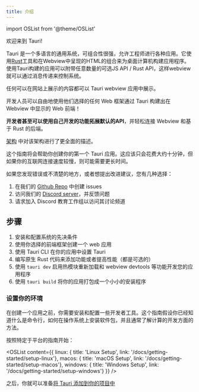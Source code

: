 ```yaml
---
title: 介绍 
---
```


import OSList from '@theme/OSList'

欢迎来到 Tauri!

Tauri 是一个多语言的通用系统，可组合性很强，允许工程师进行各种应用。它使用[Rust](https://www.rust-lang.org/)工具和在Webview中呈现的HTML的组合来为桌面计算机构建应用程序。使用Tauri构建的应用可以附带任意数量的可选JS API / Rust API，这样webview就可以通过消息传递来控制系统。

任何可以在网站上展示的内容都可以 Tauri webview 应用中展示。

开发人员可以自由地使用他们选择的任何 Web 框架通过 Tauri 构建出在 Webview 中显示的 Web 前端！

**开发者甚至可以使用自己开发的功能拓展默认的API**，并轻松连接 Webview 和基于 Rust 的后端。

[架构](https://github.com/tauri-apps/tauri/blob/dev/ARCHITECTURE.md) 中对该架构进行了更全面的描述。

这个指南将会帮助你创建你的第一个 Tauri 应用。这应该只会花费大约十分钟，但如果你的互联网连接速度较慢，则可能需要更长时间。

如果您发现错误或不清楚的地方，或者想提出改进建议，您有几种选择：

1. 在我们的 [Github Repo](https://github.com/tauri-apps/tauri-docs) 中创建 issues
2. 访问我们的 [Discord server](https://discord.gg/tauri)，并反馈问题
3. 请求加入 Discord 教育工作组以访问其讨论频道

## 步骤

1. 安装和配置系统的先决条件
2. 使用你选择的前端框架创建一个 web 应用
3. 使用 Tauri CLI 在你的应用中设置 Tauri
4. 编写原生 Rust 代码来添加功能或者提高性能（都是可选的）
5. 使用 `tauri dev` 启用热模块重新加载和 webview devtools 等功能开发您的应用程序
6. 使用 `tauri build` 将你的应用打包成一个小小的安装程序

### 设置你的环境

在创建一个应用之前，你需要安装和配置一些开发者工具。这个指南假设你已经知道什么是命令行，如何在操作系统上安装软件包，并且通常了解计算的开发方面的方法。

按照特定于平台的指南开始：

<OSList content={{
    linux: { title: 'Linux Setup', link: '/docs/getting-started/setup-linux'},
    macos: { title: 'macOS Setup', link: '/docs/getting-started/setup-macos'},
    windows: { title: 'Windows Setup', link: '/docs/getting-started/setup-windows'}
}} />

之后，你就可以准备[将 Tauri 添加到你的项目中](/docs/usage/development/integration)